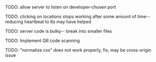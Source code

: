 TODO: allow server to listen on developer-chosen port

TODO: clicking on locations stops working after some amount of time--
reducing heartbeat to 6s may have helped

TODO: server code is bulky-- break into smaller files

TODO: Implement QR code scanning

TODO: "normalize.css" does not work properly, fix, may be cross-origin issue


